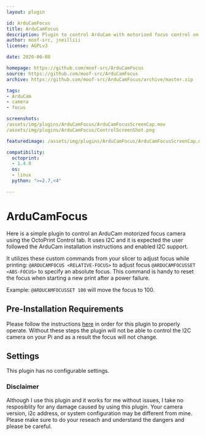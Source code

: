 ```yaml
---
layout: plugin

id: ArduCamFocus
title: ArduCamFocus
description: Plugin to control ArduCam with motorized focus control on octopi
author: moof-src, jneilliii
license: AGPLv3

date: 2020-06-08

homepage: https://github.com/moof-src/ArduCamFocus
source: https://github.com/moof-src/ArduCamFocus
archive: https://github.com/moof-src/ArduCamFocus/archive/master.zip

tags:
- ArduCam
- camera
- focus

screenshots:
/assets/img/plugins/ArduCamFocus/ArduCamFocusScreenCap.mov
/assets/img/plugins/ArduCamFocus/ControlScreenShot.png

featuredimage: /assets/img/plugins/ArduCamFocus/ArduCamFocusScreenCap.mov

compatibility:
  octoprint:
  - 1.4.0
  os:
  - linux
  python: ">=2.7,<4"

---
```


# ArduCamFocus

Here is a simple plugin to control an ArduCam motorized focus camera using the OctoPrint Control tab. It uses I2C and it is expected the user followed the ArduCam installation instructions and enabled I2C support.

It utilizes these custom commands from your slicer to adjust focus while printing:
  `@ARDUCAMFOCUS <RELATIVE-FOCUS>` to adjust focus 
  `@ARDUCAMFOCUSSET <ABS-FOCUS>` to specify an absolute focus. This command is handy to reset the focus when starting a new print after a power failure.

Example: `@ARDUCAMFOCUSSET 100` will move the focus to 100.

## Pre-Installation Requirements

Please follow the instructions [here](https://github.com/moof-src/ArduCamFocus#pre-installation-requirements) in order for this plugin to properly operate. Without these steps the plugin will not be able to control the I2C camera on your Pi and as a result the focus will not change.

## Settings

This plugin has no configurable settings.

### Disclaimer

Although I use this plugin and it works for me without issues, I take no resposiblity for any damage caused by using this plugin. Your camera version, i2c address, or system configuration may be different from mine.  Please make sure to do your reseach and understand the dangers and please be careful.

